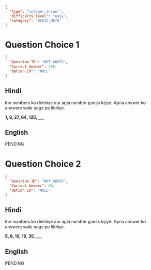 ```json
{
  "type": "integer_answer",
  "difficulty_level": "easy",
  "category": "BASIC_MATH"
}
```

# Question Choice 1
```json
{
  "Question ID": "NOT_ADDED",
  "Correct Answer": 216,
  "Option ID": "NULL"
}
```

## Hindi
Inn numbers ko dekhiye aur agla number guess kijiye. Apna answer ko answers wale page pe likhiye.

**1, 8, 27, 64, 125, ___**


## English
PENDING

# Question Choice 2
```json
{
  "Question ID": "NOT_ADDED",
  "Correct Answer": 60,
  "Option ID": "NULL"
}
```

## Hindi
Inn numbers ko dekhiye aur agla number guess kijiye. Apna answer ko answers wale page pe likhiye.

**5, 6, 10, 19, 35, ___**


## English
PENDING
